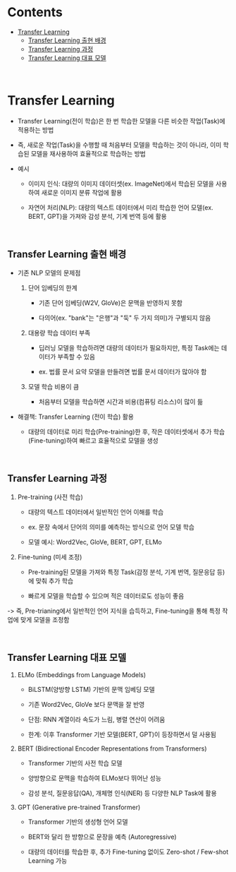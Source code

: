 # Contents
- [Transfer Learning](#transfer-learning)
    - [Transfer Learning 출현 배경](#transfer-learning-출현-배경)
    - [Transfer Learning 과정](#transfer-learning-과정)
    - [Transfer Learning 대표 모델](#transfer-learning-대표-모델)

<br>

# Transfer Learning

- Transfer Learning(전이 학습)은 한 번 학습한 모델을 다른 비슷한 작업(Task)에 적용하는 방법

- 즉, 새로운 작업(Task)을 수행할 때 처음부터 모델을 학습하는 것이 아니라, 이미 학습된 모델을 재사용하여 효율적으로 학습하는 방법

- 예시
    
    - 이미지 인식: 대량의 이미지 데이터셋(ex. ImageNet)에서 학습된 모델을 사용하여 새로운 이미지 분류 작업에 활용

    - 자연어 처리(NLP): 대량의 텍스트 데이터에서 미리 학습한 언어 모델(ex. BERT, GPT)을 가져와 감성 분석, 기계 번역 등에 활용

<br>

## Transfer Learning 출현 배경

- 기존 NLP 모델의 문제점

    1. 단어 임베딩의 한계

        - 기존 단어 임베딩(W2V, GloVe)은 문맥을 반영하지 못함
        
        - 다의어(ex. "bank"는 "은행"과 "둑" 두 가지 의미)가 구별되지 않음

    2. 대용량 학습 데이터 부족

        - 딥러닝 모델을 학습하려면 대량의 데이터가 필요하지만, 특정 Task에는 데이터가 부족할 수 있음

        - ex. 법률 문서 요약 모델을 만들려면 법률 문서 데이터가 많아야 함

    3. 모델 학습 비용이 큼

        - 처음부터 모델을 학습하면 시간과 비용(컴퓨팅 리소스)이 많이 듦

- 해결책: Transfer Learning (전이 학습) 활용

    - 대량의 데이터로 미리 학습(Pre-training)한 후, 작은 데이터셋에서 추가 학습(Fine-tuning)하여 빠르고 효율적으로 모델을 생성

<br>

## Transfer Learning 과정

1. Pre-training (사전 학습)

    - 대량의 텍스트 데이터에서 일반적인 언어 이해를 학습

    - ex. 문장 속에서 단어의 의미를 예측하는 방식으로 언어 모델 학습

    - 모델 예시: Word2Vec, GloVe, BERT, GPT, ELMo

2. Fine-tuning (미세 조정)

    - Pre-training된 모델을 가져와 특정 Task(감정 분석, 기계 번역, 질문응답 등)에 맞춰 추가 학습

    - 빠르게 모델을 학습할 수 있으며 적은 데이터로도 성능이 좋음

-> 즉, Pre-trianing에서 일반적인 언어 지식을 습득하고, Fine-tuning을 통해 특정 작업에 맞게 모델을 조정함

<br>

## Transfer Learning 대표 모델

1. ELMo (Embeddings from Language Models)

    - BiLSTM(양방향 LSTM) 기반의 문맥 임베딩 모델

    - 기존 Word2Vec, GloVe 보다 문맥을 잘 반영

    - 단점: RNN 계열이라 속도가 느림, 병렬 연산이 어려움

    - 한계: 이후 Transformer 기반 모델(BERT, GPT)이 등장하면서 덜 사용됨

2. BERT (Bidirectional Encoder Representations from Transformers)

    - Transformer 기반의 사전 학습 모델

    - 양방향으로 문맥을 학습하여 ELMo보다 뛰어난 성능

    - 감성 분석, 질문응답(QA), 개체명 인식(NER) 등 다양한 NLP Task에 활용

3. GPT (Generative pre-trained Transformer)

    - Transformer 기반의 생성형 언어 모델

    - BERT와 달리 한 방향으로 문장을 예측 (Autoregressive)

    - 대량의 데이터를 학습한 후, 추가 Fine-tuning 없이도 Zero-shot / Few-shot Learning 가능
